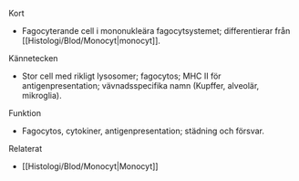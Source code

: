 Kort
- Fagocyterande cell i mononukleära fagocytsystemet; differentierar från [[Histologi/Blod/Monocyt|monocyt]].

Kännetecken
- Stor cell med rikligt lysosomer; fagocytos; MHC II för antigenpresentation; vävnadsspecifika namn (Kupffer, alveolär, mikroglia).

Funktion
- Fagocytos, cytokiner, antigenpresentation; städning och försvar.

Relaterat
- [[Histologi/Blod/Monocyt|Monocyt]]


